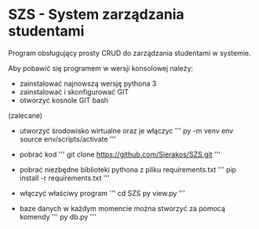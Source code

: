 # SZS - System zarządzania studentami

Program obsługujący prosty CRUD do zarządzania studentami w systemie. 

Aby pobawić się programem w wersji konsolowej należy:

- zainstalować najnowszą wersję pythona 3
- zainstalować i skonfigurować GIT
- otworzyć kosnole GIT bash

(zalecane)
- utworzyć środowisko wirtualne oraz je włączyc
'''
py -m venv env
source env/scripts/activate
'''

- pobrać kod
'''
git clone https://github.com/Sierakos/SZS.git
'''

- pobrać niezbędne biblioteki pythona z pliku requirements.txt
'''
pip install -r requirements.txt
'''

- włączyć właściwy program
'''
cd SZS
py view.py
'''

- baze danych w każdym momencie można stworzyć za pomocą komendy
'''
py db.py
'''